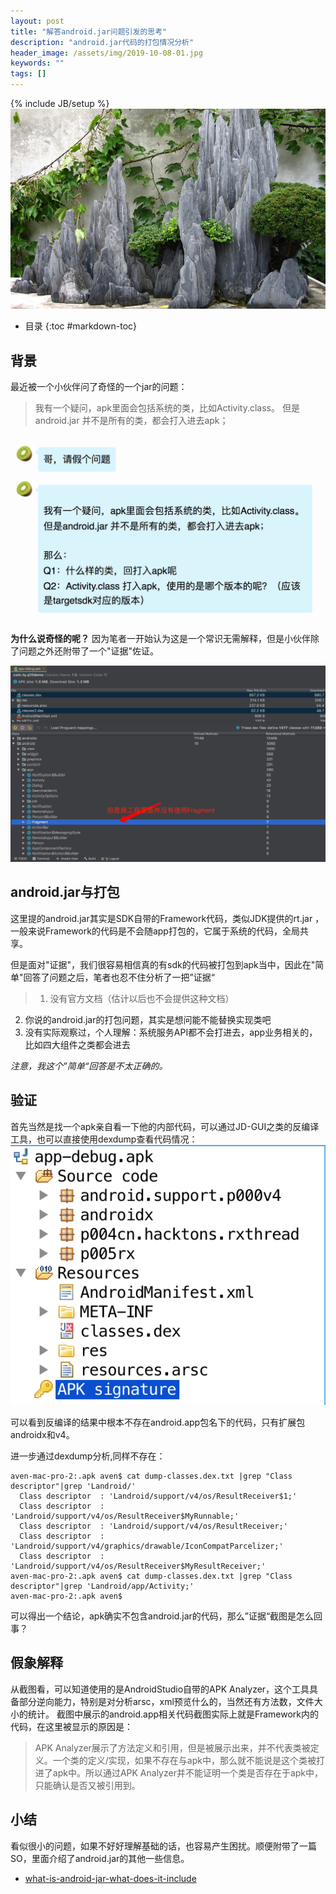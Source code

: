 ```yaml
---
layout: post
title: "解答android.jar问题引发的思考"
description: "android.jar代码的打包情况分析"
header_image: /assets/img/2019-10-08-01.jpg
keywords: ""
tags: []
---
```

{% include JB/setup %}
![img](/assets/img/2019-10-08-01.jpg)
* 目录
{:toc #markdown-toc}

## 背景
最近被一个小伙伴问了奇怪的一个jar的问题：
> 我有一个疑问，apk里面会包括系统的类，比如Activity.class。 
但是android.jar 并不是所有的类，都会打入进去apk；

![](/assets/images/android-jar-question.jpg)

**为什么说奇怪的呢？**
因为笔者一开始认为这是一个常识无需解释，但是小伙伴除了问题之外还附带了一个"证据"佐证。

![](/assets/images/524BD1B359FC05844B2C3045C70A7E8E.jpg)


## android.jar与打包
这里提的android.jar其实是SDK自带的Framework代码，类似JDK提供的rt.jar
，一般来说Framework的代码是不会随app打包的，它属于系统的代码，全局共享。

但是面对"证据"，我们很容易相信真的有sdk的代码被打包到apk当中，因此在"简单"回答了问题之后，笔者也忍不住分析了一把”证据“

> 1. 没有官方文档（估计以后也不会提供这种文档）
2. 你说的android.jar的打包问题，其实是想问能不能替换实现类吧
3. 没有实际观察过，个人理解：系统服务API都不会打进去，app业务相关的，比如四大组件之类都会进去

*注意，我这个”简单“回答是不太正确的。*

## 验证
首先当然是找一个apk亲自看一下他的内部代码，可以通过JD-GUI之类的反编译工具，也可以直接使用dexdump查看代码情况：
![](/assets/images/reverse-apk-andoird-jar.png)

可以看到反编译的结果中根本不存在android.app包名下的代码，只有扩展包androidx和v4。

进一步通过dexdump分析,同样不存在：
```
aven-mac-pro-2:.apk aven$ cat dump-classes.dex.txt |grep "Class descriptor"|grep 'Landroid/'
  Class descriptor  : 'Landroid/support/v4/os/ResultReceiver$1;'
  Class descriptor  : 'Landroid/support/v4/os/ResultReceiver$MyRunnable;'
  Class descriptor  : 'Landroid/support/v4/os/ResultReceiver;'
  Class descriptor  : 'Landroid/support/v4/graphics/drawable/IconCompatParcelizer;'
  Class descriptor  : 'Landroid/support/v4/os/ResultReceiver$MyResultReceiver;'
aven-mac-pro-2:.apk aven$ cat dump-classes.dex.txt |grep "Class descriptor"|grep 'Landroid/app/Activity;'
aven-mac-pro-2:.apk aven$ 

```

可以得出一个结论，apk确实不包含android.jar的代码，那么”证据“截图是怎么回事？

## 假象解释
从截图看，可以知道使用的是AndroidStudio自带的APK Analyzer，这个工具具备部分逆向能力，特别是对分析arsc，xml预览什么的，当然还有方法数，文件大小的统计。
截图中展示的android.app相关代码截图实际上就是Framework内的代码，在这里被显示的原因是：

> APK Analyzer展示了方法定义和引用，但是被展示出来，并不代表类被定义。一个类的定义/实现，如果不存在与apk中，那么就不能说是这个类被打进了apk中。所以通过APK Analyzer并不能证明一个类是否存在于apk中，只能确认是否又被引用到。

## 小结
看似很小的问题，如果不好好理解基础的话，也容易产生困扰。顺便附带了一篇SO，里面介绍了android.jar的其他一些信息。

* [what-is-android-jar-what-does-it-include](https://stackoverflow.com/questions/50283073/what-is-android-jar-what-does-it-include)